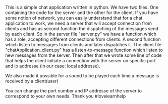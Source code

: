 This is a simple chat application written in python. We have two files. One containing the code for the server and the other for the client. 
If you have some notion of network, you can easily understand that for a chat application to work, we need a server that will accept connection from clients and has as second function 
the dispatching of the messages send by each client.
So in the server file "server.py" we have a function which has a role, accepting different connections from clients.
A second function which listen to messages from clients and later dispatches it.
The client file "chatApplication_client.py" has a listen-to-message function which listen to new messages from the server. Then after that we wrote some line of code that
helps the client initiate a connection with the server on specific port and ip addresse (in our case: local addresse).

We also made it possible for a sound to be played each time a message is received by a client(user)

You can change the port number and IP addresse of the server to correspond to your own needs.
Thank you
#lovelearnhelp
